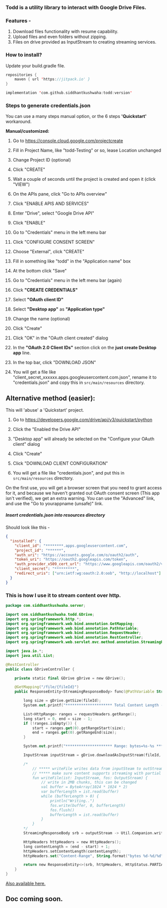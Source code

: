 ### Todd is a utility library to interact with Google Drive Files.

### Features -

1.  Download files functionality with resume capability.
2.  Upload files and even folders without zipping.
3.  Files on drive provided as InputStream to creating streaming services.

### How to install?

Update your build.gradle file.

```kotlin
repositories {
    maven { url 'https://jitpack.io' }
}

implementation 'com.github.siddhantkushwaha:todd:version'
```

### Steps to generate credentials.json

You can use a many steps manual option, or the 6 steps **'Quickstart'** workaround.

**Manual/customized:**

1. Go to https://console.cloud.google.com/projectcreate

2. Fill in Project Name, like "todd-Testing" or so, lease Location unchanged

3. Change Project ID (optional)

4. Click "CREATE"

5. Wait a couple of seconds until the project is created and open it (click "VIEW")

6. On the APIs pane, click "Go to APIs overview"

7. Click "ENABLE APIS AND SERVICES"

8. Enter "Drive", select "Google Drive API"

9. Click "ENABLE"

10. Go to "Credentials" menu in the left menu bar

11. Click "CONFIGURE CONSENT SCREEN"

12. Choose "External", click "CREATE"

13. Fill in something like "todd" in the "Application name" box

14. At the bottom click "Save"

15. Go to "Credentials" menu in the left menu bar (again)

16. Click **"CREATE CREDENTIALS"**

17. Select **"OAuth client ID"**

18. Select **"Desktop app"** as **"Application type"**

19. Change the name (optional)

20. Click "Create"

21. Click "OK" in the "OAuth client created" dialog

22. In the **"OAuth 2.0 Client IDs"** section click on the **just create Desktop app** line.

23. In the top bar, click "DOWNLOAD JSON"

24. You will get a file like "client_secret_xxxxxx.apps.googleusercontent.com.json", rename it to "credentials.json" and copy this in `src/main/resources` directory.



## Alternative method (easier):

This will 'abuse' a 'Quickstart' project.

1. Go to https://developers.google.com/drive/api/v3/quickstart/python

2. Click the "Enabled the Drive API"

3. "Desktop app" will already be selected on the "Configure your OAuth client" dialog

4. Click "Create"

5. Click "DOWNLOAD CLIENT CONFIGURATION"

6. You will get a file like "credentials.json", and put this in `src/main/resources` directory.

On the first use, you will get a browser screen that you need to grant access for it, and because we haven't granted out OAuth consent screen (This app isn't verified), we get an extra warning. You can use the "Advanced" link, and use the "Go to yourappname (unsafe)" link.

##### Insert credentials.json into resources directory

Should look like this -

```json
{
  "installed": {
    "client_id": "********.apps.googleusercontent.com",
    "project_id": "******",
    "auth_uri": "https://accounts.google.com/o/oauth2/auth",
    "token_uri": "https://oauth2.googleapis.com/token",
    "auth_provider_x509_cert_url": "https://www.googleapis.com/oauth2/v1/certs",
    "client_secret": "*********",
    "redirect_uris": ["urn:ietf:wg:oauth:2.0:oob", "http://localhost"]
  }
}
```

### This is how I use it to stream content over http.

```kotlin
package com.siddhantkushwaha.server;

import com.siddhantkushwaha.todd.GDrive;
import org.springframework.http.*;
import org.springframework.web.bind.annotation.GetMapping;
import org.springframework.web.bind.annotation.PathVariable;
import org.springframework.web.bind.annotation.RequestHeader;
import org.springframework.web.bind.annotation.RestController;
import org.springframework.web.servlet.mvc.method.annotation.StreamingResponseBody;

import java.io.*;
import java.util.List;

@RestController
public class GDriveController {

    private static final GDrive gDrive = new GDrive();

    @GetMapping("/file/{fileId}")
    public ResponseEntity<StreamingResponseBody> func(@PathVariable String fileId, @RequestHeader() HttpHeaders requestHeaders) throws FileNotFoundException {

        long size = gDrive.getSize(fileId);
        System.out.printf("********************* Total Content Length - %s *********************", size);

        List<HttpRange> ranges = requestHeaders.getRange();
        long start = 0, end = size - 1;
        if (!ranges.isEmpty()) {
            start = ranges.get(0).getRangeStart(size);
            end = ranges.get(0).getRangeEnd(size);
        }

        System.out.printf("********************* Range: bytes=%s-%s *********************", start, end);

        InputStream inputStream = gDrive.downloadAsInputStream(fileId, start, end);

        /*
            // ***** writeFile writes data from inputSteam to outStream only when requested by client ******
            // ***** make sure content supports streaming with partial data ******
            fun writeFile(ist: InputStream, fos: OutputStream) {
                // write in 2MB chunks, this can be changed
                val buffer = ByteArray(1024 * 1024 * 2)
                var bufferLength = ist.read(buffer)
                while (bufferLength > 0) {
                    println("Writing..")
                    fos.write(buffer, 0, bufferLength)
                    fos.flush()
                    bufferLength = ist.read(buffer)
                }
            }
        */
        StreamingResponseBody srb = outputStream -> Util.Companion.writeFile(inputStream, outputStream);

        HttpHeaders httpHeaders = new HttpHeaders();
        long contentLength = (end - start) + 1;
        httpHeaders.setContentLength(contentLength);
        httpHeaders.set("Content-Range", String.format("bytes %d-%d/%d", start, end, size));

        return new ResponseEntity<>(srb, httpHeaders, HttpStatus.PARTIAL_CONTENT);
    }
}
```

[Also available here.](https://gist.github.com/siddhantkushwaha/ba973430d61ffcf5fa7d9d19471d9675)

## Doc coming soon.
